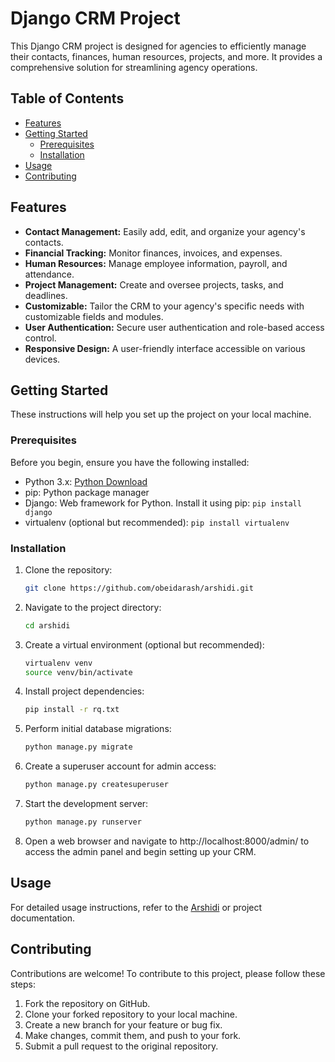 # Django CRM Project

This Django CRM project is designed for agencies to efficiently manage their contacts, finances, human resources, projects, and more. It provides a comprehensive solution for streamlining agency operations.

## Table of Contents

- [Features](#features)
- [Getting Started](#getting-started)
  - [Prerequisites](#prerequisites)
  - [Installation](#installation)
- [Usage](#usage)
- [Contributing](#contributing)

## Features

- **Contact Management:** Easily add, edit, and organize your agency's contacts.
- **Financial Tracking:** Monitor finances, invoices, and expenses.
- **Human Resources:** Manage employee information, payroll, and attendance.
- **Project Management:** Create and oversee projects, tasks, and deadlines.
- **Customizable:** Tailor the CRM to your agency's specific needs with customizable fields and modules.
- **User Authentication:** Secure user authentication and role-based access control.
- **Responsive Design:** A user-friendly interface accessible on various devices.

## Getting Started

These instructions will help you set up the project on your local machine.

### Prerequisites

Before you begin, ensure you have the following installed:

- Python 3.x: [Python Download](https://www.python.org/downloads/)
- pip: Python package manager
- Django: Web framework for Python. Install it using pip: `pip install django`
- virtualenv (optional but recommended): `pip install virtualenv`

### Installation

1. Clone the repository:

   ```bash
   git clone https://github.com/obeidarash/arshidi.git

2. Navigate to the project directory:
    ```bash
    cd arshidi
   
3. Create a virtual environment (optional but recommended):
    ```bash
    virtualenv venv
    source venv/bin/activate

4. Install project dependencies:
    ```bash
    pip install -r rq.txt
   
5. Perform initial database migrations:
    ```bash
    python manage.py migrate

6. Create a superuser account for admin access:
    ```bash
    python manage.py createsuperuser
   
7. Start the development server:
    ```bash
    python manage.py runserver
8. Open a web browser and navigate to 
http://localhost:8000/admin/ to access the admin panel and 
begin setting up your CRM.

## Usage

For detailed usage instructions, refer to the [Arshidi](https://www.arshidi.com/) or project documentation.


## Contributing

Contributions are welcome! To contribute to this project, please follow these steps:

1. Fork the repository on GitHub.
2. Clone your forked repository to your local machine.
3. Create a new branch for your feature or bug fix.
4. Make changes, commit them, and push to your fork.
5. Submit a pull request to the original repository.






